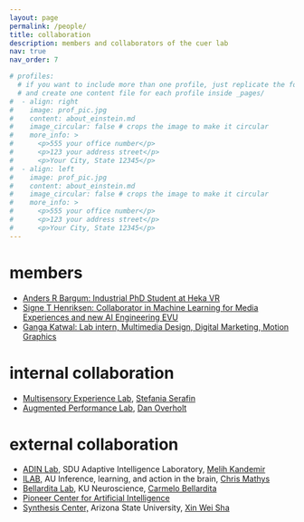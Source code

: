 ```yaml
---
layout: page
permalink: /people/
title: collaboration
description: members and collaborators of the cuer lab
nav: true
nav_order: 7

# profiles:
  # if you want to include more than one profile, just replicate the following block
  # and create one content file for each profile inside _pages/
#  - align: right
#    image: prof_pic.jpg
#    content: about_einstein.md
#    image_circular: false # crops the image to make it circular
#    more_info: >
#      <p>555 your office number</p>
#      <p>123 your address street</p>
#      <p>Your City, State 12345</p>
#  - align: left
#    image: prof_pic.jpg
#    content: about_einstein.md
#    image_circular: false # crops the image to make it circular
#    more_info: >
#      <p>555 your office number</p>
#      <p>123 your address street</p>
#      <p>Your City, State 12345</p>
---
```

# members

- [Anders R Bargum: Industrial PhD Student at Heka VR](https://www.linkedin.com/in/anders-bargum-b887a81a7/)
- [Signe T Henriksen: Collaborator in Machine Learning for Media Experiences and new AI Engineering EVU](https://www.linkedin.com/in/signe-toftgaard-henriksen/)
- [Ganga Katwal: Lab intern, Multimedia Design, Digital Marketing, Motion Graphics](https://www.linkedin.com/in/ganga-katwal-1a0197206/ "Intern")

# internal collaboration

* [Multisensory Experience Lab](https://melcph.create.aau.dk "MEL"), [Stefania Serafin](https://vbn.aau.dk/en/persons/107881)
* [Augmented Performance Lab](https://apl.create.aau.dk/ "APL"), [Dan Overholt](https://vbn.aau.dk/en/persons/dano)

# external collaboration

* [ADIN Lab](https://adinlab.github.io), SDU Adaptive Intelligence Laboratory, [Melih Kandemir](https://melihkandemir.github.io)
* [ILAB,](https://chrismathys.com) AU Inference, learning, and action in the brain, [Chris Mathys](https://www.au.dk/en/chmathys@cas.au.dk)
* [Bellardita Lab](https://in.ku.dk/research/bellardita-lab/), KU Neuroscience, [Carmelo Bellardita](https://in.ku.dk/research/bellardita-lab/?pure=en/persons/602173)
* [Pioneer Center for Artificial Intelligence ](https://www.aicentre.dk)
* [Synthesis Center,](http://synthesis.ame.asu.edu) Arizona State University, [Xin Wei Sha](https://search.asu.edu/profile/2202759)
